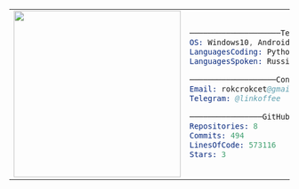 <table align="center">
  <tr>
    <td>
      <img src="https://habrastorage.org/webt/zy/9n/uq/zy9nuqd8dretegehlsrrn9butru.png" width="300px"/>
    </td>
    <td>
      
```s
────────────────────Tech────────────────────
OS: Windows10, Android
LanguagesCoding: Python, Go, C#, GDScript
LanguagesSpoken: Russian, English

───────────────────Contact─────────────────
Email: rokcrokcet@gmail.com
Telegram: @linkoffee

────────────────GitHub Stats────────────────
Repositories: 8
Commits: 494
LinesOfCode: 573116
Stars: 3
```
  </tr>
</table>
